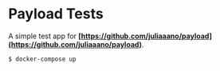 # Payload Tests

A simple test app for **[https://github.com/juliaaano/payload](https://github.com/juliaaano/payload)**.

```console
$ docker-compose up
```
